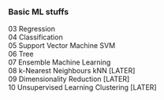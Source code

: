 <h3>Basic ML stuffs</h3>

03 Regression <BR>
04 Classification <BR>
05 Support Vector Machine SVM <BR>
06 Tree <BR>
07 Ensemble Machine Learning <BR>
08 k-Nearest Neighbours kNN [LATER]<BR>
09 Dimensionality Reduction [LATER]<BR>
10 Unsupervised Learning Clustering [LATER]
 
